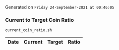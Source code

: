Generated on `Friday 24-September-2021 at 00:46:05`

### Current to Target Coin Ratio
`current_coin_ratio.sh`

Date|Current|Target|Ratio
---|---|---|---
